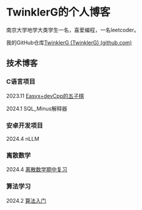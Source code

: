 # TwinklerG的个人博客

南京大学地学大类学生一名，喜爱编程，一名leetcoder。

我的GitHub仓库[TwinklerG (TwinklerG) (github.com)](https://github.com/TwinklerG)

## 技术博客

### C语言项目

2023.11 [Easyx+devCpp的五子棋](./GobangInC.html)

2024.1 SQL_Minus解释器

### 安卓开发项目

2024.4 nLLM

### 离散数学

2024.4 [离散数学期中复习](./离散数学期中复习.html)

### 算法学习

2024.2 [算法入门](./算法入门.html)
